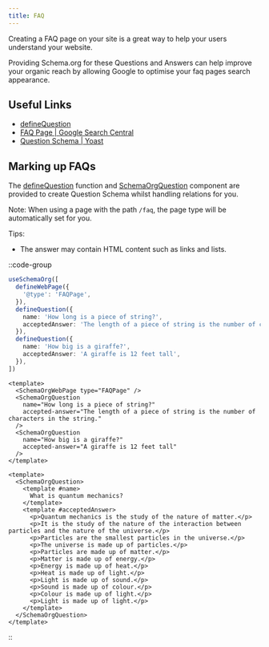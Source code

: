 ```yaml
---
title: FAQ
---
```


Creating a FAQ page on your site is a great way to help your users understand your website.

Providing Schema.org for these Questions and Answers can help improve your organic reach by allowing Google to optimise
your faq pages search appearance.

## Useful Links

- [defineQuestion](/schema-org/schema/question.md)
- [FAQ Page | Google Search Central](https://developers.google.com/search/docs/advanced/structured-data/faqpage)
- [Question Schema | Yoast](https://developer.yoast.com/features/schema/pieces/question)

## Marking up FAQs

The [defineQuestion](/schema-org/schema/question) function and [SchemaOrgQuestion](/schema-org/getting-started/vue-components) component are provided
to create Question Schema whilst handling relations for you.

Note: When using a page with the path `/faq`, the page type will be automatically set for you.

Tips:
- The answer may contain HTML content such as links and lists.

::code-group

```ts [useSchemaOrg]
useSchemaOrg([
  defineWebPage({
    '@type': 'FAQPage',
  }),
  defineQuestion({
    name: 'How long is a piece of string?',
    acceptedAnswer: 'The length of a piece of string is the number of characters in the string.',
  }),
  defineQuestion({
    name: 'How big is a giraffe?',
    acceptedAnswer: 'A giraffe is 12 feet tall',
  }),
])
```

```vue [Component API - Props]
<template>
  <SchemaOrgWebPage type="FAQPage" />
  <SchemaOrgQuestion
    name="How long is a piece of string?"
    accepted-answer="The length of a piece of string is the number of characters in the string."
  />
  <SchemaOrgQuestion
    name="How big is a giraffe?"
    accepted-answer="A giraffe is 12 feet tall"
  />
</template>
```

```vue [Component API - Scoped Slots]
<template>
  <SchemaOrgQuestion>
    <template #name>
      What is quantum mechanics?
    </template>
    <template #acceptedAnswer>
      <p>Quantum mechanics is the study of the nature of matter.</p>
      <p>It is the study of the nature of the interaction between particles and the nature of the universe.</p>
      <p>Particles are the smallest particles in the universe.</p>
      <p>The universe is made up of particles.</p>
      <p>Particles are made up of matter.</p>
      <p>Matter is made up of energy.</p>
      <p>Energy is made up of heat.</p>
      <p>Heat is made up of light.</p>
      <p>Light is made up of sound.</p>
      <p>Sound is made up of colour.</p>
      <p>Colour is made up of light.</p>
      <p>Light is made up of light.</p>
    </template>
  </SchemaOrgQuestion>
</template>
```
::
